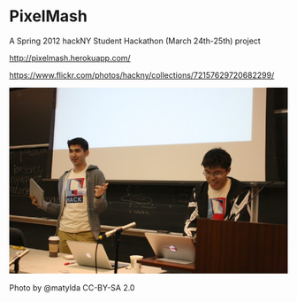 # PixelMash

A Spring 2012 hackNY Student Hackathon (March 24th-25th) project

http://pixelmash.herokuapp.com/


https://www.flickr.com/photos/hackny/collections/72157629720682299/

![](https://github.com/ffmaer/PixelMash/raw/master/images/Photo%20by%20%40matylda%204%20(Small).jpg)

Photo by @matylda CC-BY-SA 2.0
